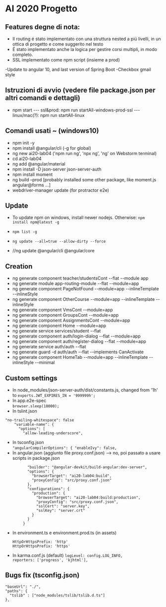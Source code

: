 # AI 2020 Progetto

## Features degne di nota:
- Il routing é stato implementato con una struttura nested a piú livelli, in un ottica di progetto e come suggerito nel testo
- É stato implementato anche la logica per gestire corsi multipli, in modo completo.
- SSL implementato come npm script (insieme a prod)

-Update to angular 10, and last version of Spring Boot
-Checkbox gmail style

## Istruzioni di avvio (vedere file package.json per altri comandi e dettagli)
- npm start 
--- ssl&prod: npm run startAll-windows-prod-ssl
--- linux/mac(?): npm run startAll-linux

## Comandi usati ~ (windows10)
- npm init -y
- npm install @angular/cli (-g for global)
- ng new ai20-lab04 ('npm run ng', 'npx ng', 'ng' on Webstorm terminal)
- cd ai20-lab04
- ng add @angular/material
- npm install -D json-server json-server-auth
- npm install moment
- ng build –prod
[probably installed some other package, like moment.js angular@forms ...]
- webdriver-manager update (for protractor e2e)

## Update
- To update npm on windows, install newer nodejs. Otherwise: `npm install npm@latest -g`

- `npm list -g`
- `ng update --all=true --allow-dirty --force`
- //ng update @angular/cli @angular/core

## Creation
- ng generate component teacher/studentsCont --flat --module app
- ng generate module app-routing-module --flat --module=app
- ng generate component PageNotFound --module=app --inlineTemplate --inlineStyle
- ng generate component OtherCourse --module=app --inlineTemplate --inlineStyle
- ng generate component VmsCont --module=app
- ng generate component GroupsCont --module=app
- ng generate component AssignmentsCont --module=app
- ng generate component Home --module=app
- ng generate service services/student --flat
- ng generate component auth/login-dialog --flat --module=app
- ng generate component auth/register-dialog --flat --module=app
- ng generate service auth/auth --flat
- ng generate guard -d auth/auth --flat --implements CanActivate
- ng generate component HomeTab --module=app --inlineTemplate --inlineStyle --minimal

## Custom settings
* In node_modules/json-server-auth/dist/constants.js, changed from '1h' to 
`exports.JWT_EXPIRES_IN = '999999h';`
* In app.e2e-spec\
    `browser.sleep(10000);`
* In tslint.json 
```
"no-trailing-whitespace": false
    "variable-name": {
      "options": [
        "allow-leading-underscore", 
```
* In tsconfig.json  
       `"angularCompilerOptions": {
            "enableIvy": false,  `
* In angular.json (aggiunto file proxy.conf.json) --> no, poi passato a usare scripts in package.json   
```        "serve": {
          "builder": "@angular-devkit/build-angular:dev-server",
          "options": {
            "browserTarget": "ai20-lab04:build",
            "proxyConfig": "src/proxy.conf.json"
          },
          "configurations": {
            "production": {
              "browserTarget": "ai20-lab04:build:production",
              "proxyConfig": "src/proxy.conf.json",
              "sslCert": "server.key",
              "sslKey": "server.crt"
            }
          }
        }
```
* In environment.ts e environment.prod.ts (in assets)
                
      HttpOrHttpsPrefix: 'http'     
      HttpOrHttpsPrefix: 'https'
* In karma.conf.js  (default)
`logLevel: config.LOG_INFO,`  
`reporters: ['progress', 'kjhtml'],`

## Bugs fix (tsconfig.json)
    "baseUrl": "./",
    "paths": {
      "tslib" : ["node_modules/tslib/tslib.d.ts"]
    },
